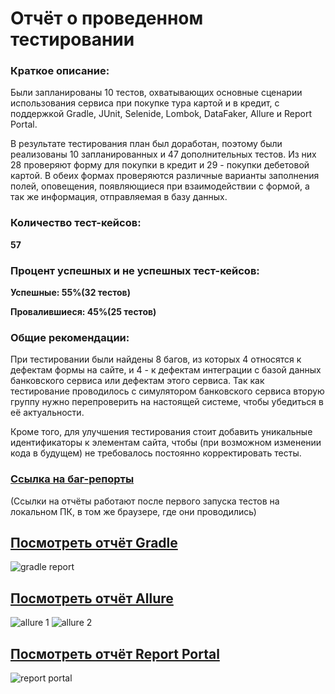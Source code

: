 # Отчёт о проведенном тестировании

### Краткое описание:

Были запланированы 10 тестов, охватывающих основные сценарии использования сервиса при покупке тура картой и в кредит, с поддержкой Gradle, JUnit, Selenide, Lombok, DataFaker, Allure и Report Portal.

В результате тестирования план был доработан, поэтому были реализованы 10 запланированных и 47 дополнительных тестов. Из них 28 проверяют форму для покупки в кредит и 29 - покупки дебетовой картой. В обеих формах проверяются различные варианты заполнения полей, оповещения, появляющиеся при взаимодействии с формой, а так же информация, отправляемая в базу данных.

### Количество тест-кейсов:

**57**

### Процент успешных и не успешных тест-кейсов:

**Успешные: 55%(32 тестов)**

**Провалившиеся: 45%(25 тестов)**

### Общие рекомендации:

При тестировании были найдены 8 багов, из которых 4 относятся к дефектам формы на сайте, и 4 - к дефектам интеграции с базой данных банковского сервиса или дефектам этого сервиса. Так как тестирование проводилось с симулятором банковского сервиса вторую группу нужно перепроверить на настоящей системе, чтобы убедиться в её актуальности.

Кроме того, для улучшения тестирования стоит добавить уникальные идентификаторы к элементам сайта, чтобы (при возможном изменении кода в будущем) не требовалось постоянно корректировать тесты.

### [Ссылка на баг-репорты](https://github.com/MeritRa/diploma/issues)

(Ссылки на отчёты работают после первого запуска тестов на локальном ПК, в том же браузере, где они проводились)

## [Посмотреть отчёт Gradle](http://localhost:63342/dplm/build/reports/tests/test/index.html)

![gradle report](https://github.com/MeritRa/diploma/assets/113490038/0d719b01-7692-4b66-9115-043588a9b1a3)

## [Посмотреть отчёт Allure](http://localhost:63342/dplm/build/reports/allure-report/allureReport/index.html)

![allure 1](https://github.com/MeritRa/diploma/assets/113490038/941a595d-4bb0-418f-9d80-585cadf5d40b)
![allure 2](https://github.com/MeritRa/diploma/assets/113490038/d4d99bff-2512-4acb-945a-f9d8a23f00f7)

## [Посмотреть отчёт Report Portal](http://localhost:8082/ui/#superadmin_personal/launches/all)

![report portal](https://github.com/MeritRa/diploma/assets/113490038/5a1190b8-490f-462b-8636-8b09667c4bf3)
